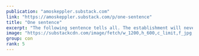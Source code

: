 ```yaml
---
publication: "amoskeppler.substack.com"
link: "https://amoskeppler.substack.com/p/one-sentence"
title: "One sentence"
excerpt: "The following sentence tells all. The establishment will never do anything worthwhile to improve human woes, or solve our major problems. On the contrary. Matters are going from bad to worse to horrib"
image: "https://substackcdn.com/image/fetch/w_1200,h_600,c_limit,f_jpg,q_auto:good,fl_progressive:steep/https%3A%2F%2Fbucketeer-e05bbc84-baa3-437e-9518-adb32be77984.s3.amazonaws.com%2Fpublic%2Fimages%2Fa9a0ab62-4ca6-4331-b43b-ec3134507b15_1200x800.jpeg"
group: con
rank: 5
---
```

